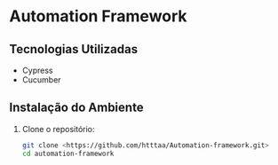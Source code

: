 # Automation Framework

## Tecnologias Utilizadas
- Cypress
- Cucumber

## Instalação do Ambiente
1. Clone o repositório:
   ```sh
   git clone <https://github.com/htttaa/Automation-framework.git>
   cd automation-framework